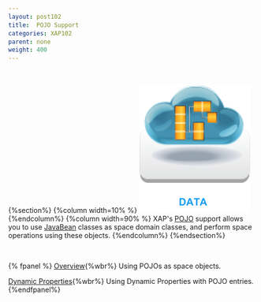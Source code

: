 ```yaml
---
layout: post102
title:  POJO Support
categories: XAP102
parent: none
weight: 400
---
```


<br>

{%section%}
{%column width=10% %}
![data-access.jpg](/attachment_files/subject/data-index.png)
{%endcolumn%}
{%column width=90% %}
XAP's [POJO](http://en.wikipedia.org/wiki/Plain_Old_Java_Object) support allows you to use [JavaBean](http://docs.oracle.com/javase/tutorial/javabeans/) classes as space domain classes, and perform space operations using these objects.
{%endcolumn%}
{%endsection%}

<br>


{% fpanel %}
[Overview](./pojo-support.html){%wbr%}
Using POJOs as space objects.

[Dynamic Properties](./dynamic-properties.html){%wbr%}
Using Dynamic Properties with POJO entries.
{%endfpanel%}

